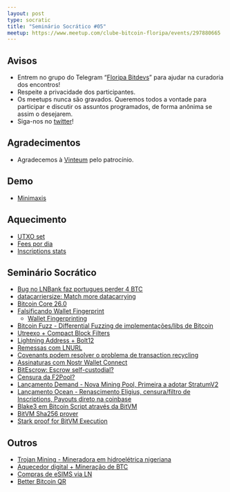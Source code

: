 ```yaml
---
layout: post
type: socratic
title: "Seminário Socrático #05"
meetup: https://www.meetup.com/clube-bitcoin-floripa/events/297880665
---
```


## Avisos

- Entrem no grupo do Telegram “[Floripa Bitdevs](https://t.me/+NX48UXH0WVZiZTIx)” para ajudar na curadoria dos encontros!
- Respeite a privacidade dos participantes.
- Os meetups nunca são gravados. Queremos todos a vontade para participar e discutir os assuntos programados, de forma anônima se assim o desejarem.
- Siga-nos no [twitter](https://twitter.com/floripabitdevs)!

## Agradecimentos

- Agradecemos à [Vinteum](https://vinteum.org/) pelo patrocínio.

## Demo

* [Minimaxis](https://minimaxis.com/)

## Aquecimento

* [UTXO set](https://txstats.com/d/000000054/utxo-set-repartition-by-output-type?orgId=1)
* [Fees por dia](https://transactionfee.info/charts/fees-per-day-btc/)
* [Inscriptions stats](https://dune.com/dgtl_assets/bitcoin-ordinals-analysis)

## Seminário Socrático

* [Bug no LNBank faz portugues perder 4 BTC](https://stacker.news/items/347361)
* [datacarriersize: Match more datacarrying](https://github.com/bitcoin/bitcoin/pull/28408)
* [Bitcoin Core 26.0](https://lists.linuxfoundation.org/pipermail/bitcoin-core-dev/2023-December/000131.html)
* [Falsificando Wallet Fingerprint](https://gitlab.com/-/snippets/3611229)
    * [Wallet Fingerprinting](https://ishaana.com/blog/wallet_fingerprinting/)
* [Bitcoin Fuzz - Differential Fuzzing de implementações/libs de Bitcoin](https://delvingbitcoin.org/t/differential-fuzzing-of-bitcoin-implementations/208/3)
* [Utreexo + Compact Block Filters](https://twitter.com/erik17192799/status/1730614545452863497)
* [Lightning Address + Bolt12](https://lists.linuxfoundation.org/pipermail/lightning-dev/2023-November/004204.html)
* [Remessas com LNURL](https://github.com/lnurl/luds/pull/251)
* [Covenants podem resolver o problema de transaction recycling](https://lists.linuxfoundation.org/pipermail/bitcoin-dev/2023-October/022093.html)
* [Assinaturas com Nostr Wallet Connect](https://blog.mutinywallet.com/solving-subscriptions-on-bitcoin-one-zap-at-a-time/)
* [BitEscrow: Escrow self-custodial?](https://stacker.news/items/300057)
* [Censura da F2Pool?](https://b10c.me/observations/08-missing-sanctioned-transactions)
* [Lançamento Demand - Nova Mining Pool, Primeira a adotar StratumV2](https://bitcoinmagazine.com/business/demand-launches-worlds-first-stratum-v2-bitcoin-mining-pool?ref=nobsbitcoin.com)
* [Lançamento Ocean - Renascimento Eligius, censura/filtro de Inscriptions, Payouts direto na coinbase](https://bitcoinmagazine.com/technical/an-ocean-launch-post-mortem)
* [Blake3 em Bitcoin Script através da BitVM](https://lists.linuxfoundation.org/pipermail/bitcoin-dev/2023-November/022154.html)
* [BitVM Sha256 prover](https://twitter.com/super_testnet/status/1726772975544807913)
* [Stark proof for BitVM Execution](https://github.com/neocarmack/STARK/blob/main/STARK%20proof%20for%20BitVM%20circuit%20execution.pdf)

## Outros

* [Trojan Mining - Mineradora em hidroelétrica nigeriana](https://www.forbes.com/sites/digital-assets/2023/11/20/nigerian-bitcoin-miner-trojan-mining-launch-500kw-hydro-mining-site/?sh=471176eb5e22)
* [Aquecedor digital + Mineração de BTC](https://twitter.com/mintgreenhq/status/1722403608983937176)
* [Compras de eSIMS via LN](https://www.lnesim.com/)
* [Better Bitcoin QR](https://www.nobsbitcoin.com/bbqr-better-bitcoin-qr/)
